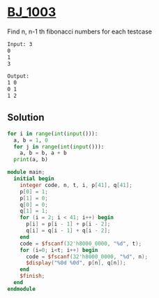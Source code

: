 # [BJ_1003](https://acmicpc.net/problem/1003)

Find n, n-1 th fibonacci numbers for each testcase

```txt
Input: 3
0
1
3

Output:
1 0
0 1
1 2
```

## Solution

```py
for i in range(int(input())):
  a, b = 1, 0
  for j in range(int(input())):
    a, b = b, a + b
  print(a, b)
```

```v
module main;
  initial begin
    integer code, n, t, i, p[41], q[41];
    p[0] = 1;
    p[1] = 0;
    q[0] = 0;
    q[1] = 1;
    for (i = 2; i < 41; i++) begin
      p[i] = p[i - 1] + p[i - 2];
      q[i] = q[i - 1] + q[i - 2];
    end
    code = $fscanf(32'h8000_0000, "%d", t);
    for (i=0; i<t; i++) begin
      code = $fscanf(32'h8000_0000, "%d", n);
      $display("%0d %0d", p[n], q[n]);
    end
    $finish;
  end
endmodule
```
